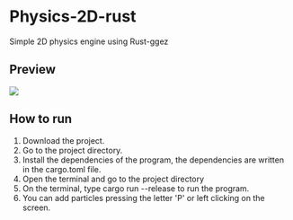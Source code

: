 # Physics-2D-rust
Simple 2D physics engine using Rust-ggez
## Preview
![](https://github.com/Your_Repository_Name/Your_GIF_Name.gif)



## How to run
1. Download the project. <br>
2. Go to the project directory. <br>
3. Install the dependencies of the program, the dependencies are written in the cargo.toml file. <br>
4. Open the terminal and go to the project directory
5. On the terminal, type cargo run --release to run the program.
5. You can add particles pressing the letter 'P' or left clicking on the screen.
